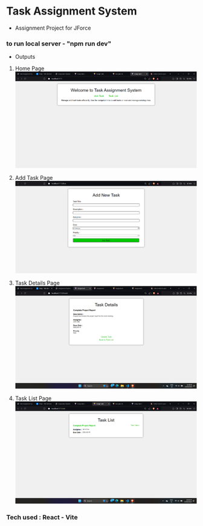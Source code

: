 # Task Assignment System
- Assignment Project for JForce

### to run local server - "npm run dev"

- Outputs
1. Home Page
![alt text](image.png)

2. Add Task Page
![alt text](image-1.png)

3. Task Details Page
![alt text](image-2.png)

4. Task List Page
![alt text](image-3.png)

### Tech used : React - Vite

